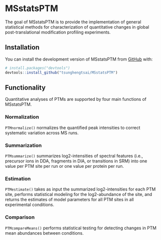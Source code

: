 # MSstatsPTM

The goal of MSstatsPTM is to provide the implementation of general statistical methods for characterization of quantitative changes in global post-translational modification profiling experiments.

## Installation

You can install the development version of MSstatsPTM from [GitHub](https://github.com/) with:

``` r
# install.packages("devtools")
devtools::install_github("tsunghengtsai/MSstatsPTM")
```

## Functionality

Quantitative analyses of PTMs are supported by four main functions of MSstatsPTM.

### Normalization

`PTMnormalize()` normalizes the quantified peak intensities to correct systematic variation across MS runs.

### Summarization

`PTMsummarize()` summarizes log2-intensities of spectral features (i.e., precursor ions in DDA, fragments in DIA, or transitions in SRM) into one value per PTM site per run or one value per protein per run.

### Estimation

`PTMestimate()` takes as input the summarized log2-intensities for each PTM site, performs statistical modeling for the log2-abundance of the site, and returns the estimates of model parameters for all PTM sites in all experimental conditions.

### Comparison

`PTMcompareMeans()` performs statistical testing for detecting changes in PTM mean abundances between conditions.
